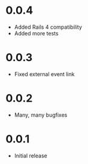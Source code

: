 # 0.0.4
  * Added Rails 4 compatibility
  * Added more tests

# 0.0.3
  * Fixed external event link

# 0.0.2
  * Many, many bugfixes

# 0.0.1
  * Initial release
